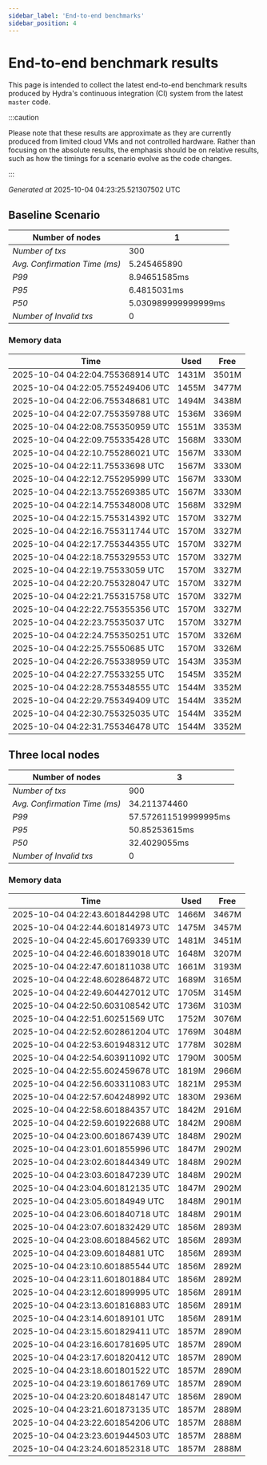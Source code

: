 ```yaml
--- 
sidebar_label: 'End-to-end benchmarks' 
sidebar_position: 4 
--- 
```


# End-to-end benchmark results 

This page is intended to collect the latest end-to-end benchmark  results produced by Hydra's continuous integration (CI) system from  the latest `master` code.

:::caution

Please note that these results are approximate  as they are currently produced from limited cloud VMs and not controlled hardware.  Rather than focusing on the absolute results,   the emphasis should be on relative results,  such as how the timings for a scenario evolve as the code changes.

:::

_Generated at_  2025-10-04 04:23:25.521307502 UTC


## Baseline Scenario



| Number of nodes |  1 | 
| -- | -- |
| _Number of txs_ | 300 |
| _Avg. Confirmation Time (ms)_ | 5.245465890 |
| _P99_ | 8.94651585ms |
| _P95_ | 6.4815031ms |
| _P50_ | 5.030989999999999ms |
| _Number of Invalid txs_ | 0 |
      

### Memory data 

 | Time | Used | Free | 
|------------------------------------|------|------|
 | 2025-10-04 04:22:04.755368914 UTC | 1431M | 3501M | 
 | 2025-10-04 04:22:05.755249406 UTC | 1455M | 3477M | 
 | 2025-10-04 04:22:06.755348681 UTC | 1494M | 3438M | 
 | 2025-10-04 04:22:07.755359788 UTC | 1536M | 3369M | 
 | 2025-10-04 04:22:08.755350959 UTC | 1551M | 3353M | 
 | 2025-10-04 04:22:09.755335428 UTC | 1568M | 3330M | 
 | 2025-10-04 04:22:10.755286021 UTC | 1567M | 3330M | 
 | 2025-10-04 04:22:11.75533698 UTC | 1567M | 3330M | 
 | 2025-10-04 04:22:12.755295999 UTC | 1567M | 3330M | 
 | 2025-10-04 04:22:13.755269385 UTC | 1567M | 3330M | 
 | 2025-10-04 04:22:14.755348008 UTC | 1568M | 3329M | 
 | 2025-10-04 04:22:15.755314392 UTC | 1570M | 3327M | 
 | 2025-10-04 04:22:16.755311744 UTC | 1570M | 3327M | 
 | 2025-10-04 04:22:17.755344355 UTC | 1570M | 3327M | 
 | 2025-10-04 04:22:18.755329553 UTC | 1570M | 3327M | 
 | 2025-10-04 04:22:19.75533059 UTC | 1570M | 3327M | 
 | 2025-10-04 04:22:20.755328047 UTC | 1570M | 3327M | 
 | 2025-10-04 04:22:21.755315758 UTC | 1570M | 3327M | 
 | 2025-10-04 04:22:22.755355356 UTC | 1570M | 3327M | 
 | 2025-10-04 04:22:23.75535037 UTC | 1570M | 3327M | 
 | 2025-10-04 04:22:24.755350251 UTC | 1570M | 3326M | 
 | 2025-10-04 04:22:25.75550685 UTC | 1570M | 3326M | 
 | 2025-10-04 04:22:26.755338959 UTC | 1543M | 3353M | 
 | 2025-10-04 04:22:27.75533255 UTC | 1545M | 3352M | 
 | 2025-10-04 04:22:28.755348555 UTC | 1544M | 3352M | 
 | 2025-10-04 04:22:29.755349409 UTC | 1544M | 3352M | 
 | 2025-10-04 04:22:30.755325035 UTC | 1544M | 3352M | 
 | 2025-10-04 04:22:31.755346478 UTC | 1544M | 3352M | 


## Three local nodes



| Number of nodes |  3 | 
| -- | -- |
| _Number of txs_ | 900 |
| _Avg. Confirmation Time (ms)_ | 34.211374460 |
| _P99_ | 57.572611519999995ms |
| _P95_ | 50.85253615ms |
| _P50_ | 32.4029055ms |
| _Number of Invalid txs_ | 0 |
      

### Memory data 

 | Time | Used | Free | 
|------------------------------------|------|------|
 | 2025-10-04 04:22:43.601844298 UTC | 1466M | 3467M | 
 | 2025-10-04 04:22:44.601814973 UTC | 1475M | 3457M | 
 | 2025-10-04 04:22:45.601769339 UTC | 1481M | 3451M | 
 | 2025-10-04 04:22:46.601839018 UTC | 1648M | 3207M | 
 | 2025-10-04 04:22:47.601811038 UTC | 1661M | 3193M | 
 | 2025-10-04 04:22:48.602864872 UTC | 1689M | 3165M | 
 | 2025-10-04 04:22:49.604427012 UTC | 1705M | 3145M | 
 | 2025-10-04 04:22:50.603108542 UTC | 1736M | 3103M | 
 | 2025-10-04 04:22:51.60251569 UTC | 1752M | 3076M | 
 | 2025-10-04 04:22:52.602861204 UTC | 1769M | 3048M | 
 | 2025-10-04 04:22:53.601948312 UTC | 1778M | 3028M | 
 | 2025-10-04 04:22:54.603911092 UTC | 1790M | 3005M | 
 | 2025-10-04 04:22:55.602459678 UTC | 1819M | 2966M | 
 | 2025-10-04 04:22:56.603311083 UTC | 1821M | 2953M | 
 | 2025-10-04 04:22:57.604248992 UTC | 1830M | 2936M | 
 | 2025-10-04 04:22:58.601884357 UTC | 1842M | 2916M | 
 | 2025-10-04 04:22:59.601922688 UTC | 1842M | 2908M | 
 | 2025-10-04 04:23:00.601867439 UTC | 1848M | 2902M | 
 | 2025-10-04 04:23:01.601855996 UTC | 1847M | 2902M | 
 | 2025-10-04 04:23:02.601844349 UTC | 1848M | 2902M | 
 | 2025-10-04 04:23:03.601847239 UTC | 1848M | 2902M | 
 | 2025-10-04 04:23:04.601812135 UTC | 1847M | 2902M | 
 | 2025-10-04 04:23:05.60184949 UTC | 1848M | 2901M | 
 | 2025-10-04 04:23:06.601840718 UTC | 1848M | 2901M | 
 | 2025-10-04 04:23:07.601832429 UTC | 1856M | 2893M | 
 | 2025-10-04 04:23:08.601884562 UTC | 1856M | 2893M | 
 | 2025-10-04 04:23:09.60184881 UTC | 1856M | 2893M | 
 | 2025-10-04 04:23:10.601885544 UTC | 1856M | 2892M | 
 | 2025-10-04 04:23:11.601801884 UTC | 1856M | 2892M | 
 | 2025-10-04 04:23:12.601899995 UTC | 1856M | 2891M | 
 | 2025-10-04 04:23:13.601816883 UTC | 1856M | 2891M | 
 | 2025-10-04 04:23:14.60189101 UTC | 1856M | 2891M | 
 | 2025-10-04 04:23:15.601829411 UTC | 1857M | 2890M | 
 | 2025-10-04 04:23:16.601781695 UTC | 1857M | 2890M | 
 | 2025-10-04 04:23:17.601820412 UTC | 1857M | 2890M | 
 | 2025-10-04 04:23:18.601801522 UTC | 1857M | 2890M | 
 | 2025-10-04 04:23:19.601861769 UTC | 1857M | 2890M | 
 | 2025-10-04 04:23:20.601848147 UTC | 1856M | 2890M | 
 | 2025-10-04 04:23:21.601873135 UTC | 1857M | 2889M | 
 | 2025-10-04 04:23:22.601854206 UTC | 1857M | 2888M | 
 | 2025-10-04 04:23:23.601944503 UTC | 1857M | 2888M | 
 | 2025-10-04 04:23:24.601852318 UTC | 1857M | 2888M | 

